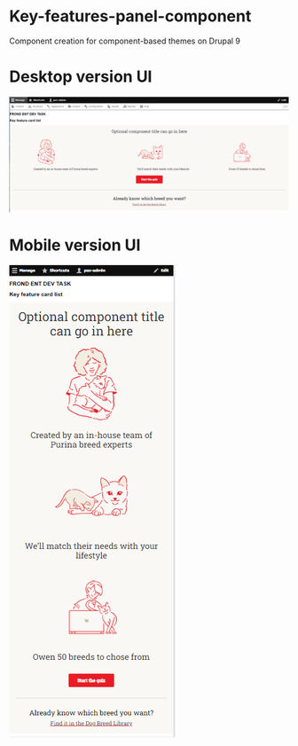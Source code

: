 # Key-features-panel-component
Component creation for component-based themes on Drupal 9

# Desktop version UI
![Alt text](https://github.com/pazj/Key-features-panel-component/blob/main/key_features_panel/key-feature-panel-desktop.png?raw=true)

# Mobile version UI
![Alt text](https://github.com/pazj/Key-features-panel-component/blob/main/key_features_panel/key-feature-panel-mobile.png?raw=true)
